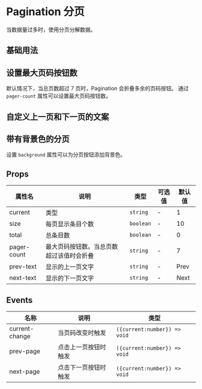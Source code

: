 # Pagination 分页

当数据量过多时，使用分页分解数据。

## 基础用法

<ivy-pagination total="700"></ivy-pagination>

## 设置最大页码按钮数

默认情况下，当总页数超过 7 页时，Pagination 会折叠多余的页码按钮。 通过 `pager-count` 属性可以设置最大页码按钮数。

<ivy-pagination total="700" pager-count="9"></ivy-pagination>

## 自定义上一页和下一页的文案

<ivy-pagination total="700" prev-text="上一页" next-text="下一页"></ivy-pagination>

## 带有背景色的分页

设置 `background` 属性可以为分页按钮添加背景色。

<ivy-pagination total="700" pager-count="9" background></ivy-pagination>

## Props

| 属性名      | 说明                                     | 类型      | 可选值 | 默认值 |
| ----------- | ---------------------------------------- | --------- | ------ | ------ |
| current     | 类型                                     | `string`  | -      | 1      |
| size        | 每页显示条目个数                         | `boolean` | -      | 10     |
| total       | 总条目数                                 | `boolean` | -      | 0      |
| pager-count | 最大页码按钮数。当总页数超过该值时会折叠 | `string`  | -      | 7      |
| prev-text   | 显示的上一页文字                         | `string`  | -      | Prev   |
| next-text   | 显示的下一页文字                         | `string`  | -      | Next   |

## Events

| 名称           | 说明                 | 类型                         |
| -------------- | -------------------- | ---------------------------- |
| current-change | 当页码改变时触发     | `({current:number}) => void` |
| prev-page      | 点击上一页按钮时触发 | `({current:number}) => void` |
| next-page      | 点击下一页按钮时触发 | `({current:number}) => void` |
